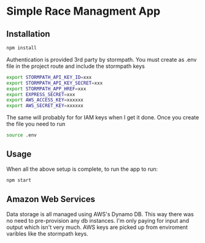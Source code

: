 # Simple Race Managment App

## Installation

```sh
npm install
```

Authentication is provided 3rd party by stormpath. You must create as .env file in the project route and include the stormpath keys

```sh
export STORMPATH_API_KEY_ID=xxx
export STORMPATH_API_KEY_SECRET=xxx
export STORMPATH_APP_HREF=xxx
export EXPRESS_SECRET=xxx
export AWS_ACCESS_KEY=xxxxxx
export AWS_SECRET_KEY=xxxxxx
```
The same will probably for for 
IAM keys when I get it done. Once you create the file you need to run

```sh
source .env
```

## Usage

When all the above setup is complete, to run the app to run:

```sh
npm start
```

## Amazon Web Services
Data storage is all managed using AWS's Dynamo DB. This way there was no need to pre-provision any db instances. I'm only paying for input and output which isn't very much. 
AWS keys are picked up from enviroment varibles like the stormpath keys. 
  
